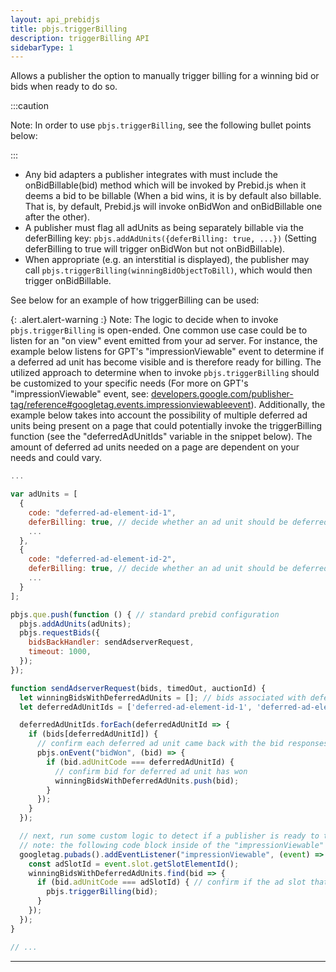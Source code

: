 ```yaml
---
layout: api_prebidjs
title: pbjs.triggerBilling
description: triggerBilling API
sidebarType: 1
---
```



Allows a publisher the option to manually trigger billing for a winning bid or bids when ready to do so.

:::caution

Note: In order to use `pbjs.triggerBilling`, see the following bullet points below:

:::

- Any bid adapters a publisher integrates with must include the onBidBillable(bid) method which will be invoked by Prebid.js when it deems a bid to be billable (When a bid wins, it is by default also billable. That is, by default, Prebid.js will invoke onBidWon and onBidBillable one after the other).
- A publisher must flag all adUnits as being separately billable via the deferBilling key: `pbjs.addAdUnits({deferBilling: true, ...})` (Setting deferBilling to true will trigger onBidWon but not onBidBillable).
- When appropriate (e.g. an interstitial is displayed), the publisher may call `pbjs.triggerBilling(winningBidObjectToBill)`, which would then trigger onBidBillable.

See below for an example of how triggerBilling can be used:

{: .alert.alert-warning :}
Note: The logic to decide when to invoke `pbjs.triggerBilling` is open-ended. One common use case could be to listen for an "on view" event emitted from your ad server. For instance, the example below listens for GPT's "impressionViewable" event to determine if a deferred ad unit has become visible and is therefore ready for billing.  The utilized approach to determine when to invoke `pbjs.triggerBilling` should be customized to your specific needs (For more on GPT's "impressionViewable" event, see: [developers.google.com/publisher-tag/reference#googletag.events.impressionviewableevent](https://developers.google.com/publisher-tag/reference#googletag.events.impressionviewableevent)). Additionally, the example below takes into account the possibility of multiple deferred ad units being present on a page that could potentially invoke the triggerBilling function (see the "deferredAdUnitIds" variable in the snippet below).  The amount of deferred ad units needed on a page are dependent on your needs and could vary.

```javascript
...

var adUnits = [
  {
    code: "deferred-ad-element-id-1",
    deferBilling: true, // decide whether an ad unit should be deferred
    ...
  },
  {
    code: "deferred-ad-element-id-2",
    deferBilling: true, // decide whether an ad unit should be deferred
    ...
  }
];

pbjs.que.push(function () { // standard prebid configuration
  pbjs.addAdUnits(adUnits);
  pbjs.requestBids({
    bidsBackHandler: sendAdserverRequest,
    timeout: 1000,
  });
});

function sendAdserverRequest(bids, timedOut, auctionId) {
  let winningBidsWithDeferredAdUnits = []; // bids associated with deferred ad units that win the Prebid auction will be added to this array (there could be one or many winning bids)
  let deferredAdUnitIds = ['deferred-ad-element-id-1', 'deferred-ad-element-id-2']; // enter the ad unit ids you would like to defer billing for (there could be one or many deferred ad unit ids)

  deferredAdUnitIds.forEach(deferredAdUnitId => {
    if (bids[deferredAdUnitId]) {
      // confirm each deferred ad unit came back with the bid responses
      pbjs.onEvent("bidWon", (bid) => {
        if (bid.adUnitCode === deferredAdUnitId) {
          // confirm bid for deferred ad unit has won
          winningBidsWithDeferredAdUnits.push(bid);
        }
      });
    }
  });

  // next, run some custom logic to detect if a publisher is ready to trigger billing (ex: the ad unit became visible).
  // note: the following code block inside of the "impressionViewable" event listener is just one example of how to trigger billing for deferred ad units by utilizing GPT's "impressionViewable" event.
  googletag.pubads().addEventListener("impressionViewable", (event) => {
    const adSlotId = event.slot.getSlotElementId();
    winningBidsWithDeferredAdUnits.find(bid => {
      if (bid.adUnitCode === adSlotId) { // confirm if the ad slot that became viewable was a deferred ad slot
        pbjs.triggerBilling(bid);
      }
    });
  });
}

// ...

```

<hr class="full-rule" />
